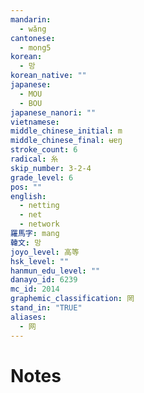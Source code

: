 ```yaml
---
mandarin:
  - wǎng
cantonese:
  - mong5
korean:
  - 망
korean_native: ""
japanese:
  - MOU
  - BOU
japanese_nanori: ""
vietnamese:
middle_chinese_initial: m
middle_chinese_final: ʉɐŋ
stroke_count: 6
radical: 糸
skip_number: 3-2-4
grade_level: 6
pos: ""
english:
  - netting
  - net
  - network
羅馬字: mang
韓文: 망
joyo_level: 高等
hsk_level: ""
hanmun_edu_level: ""
danayo_id: 6239
mc_id: 2014
graphemic_classification: 罔
stand_in: "TRUE"
aliases:
  - 网
---
```


# Notes
